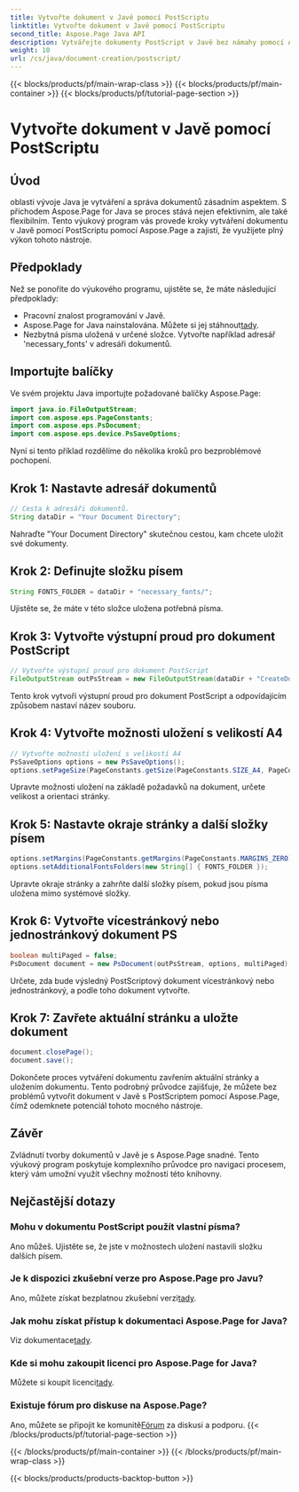 ```yaml
---
title: Vytvořte dokument v Javě pomocí PostScriptu
linktitle: Vytvořte dokument v Javě pomocí PostScriptu
second_title: Aspose.Page Java API
description: Vytvářejte dokumenty PostScript v Javě bez námahy pomocí Aspose.Page. Přizpůsobte velikost stránky, okraje a písma. Vyzkoušejte bezplatnou zkušební verzi nyní!
weight: 10
url: /cs/java/document-creation/postscript/
---
```


{{< blocks/products/pf/main-wrap-class >}}
{{< blocks/products/pf/main-container >}}
{{< blocks/products/pf/tutorial-page-section >}}

# Vytvořte dokument v Javě pomocí PostScriptu

## Úvod
oblasti vývoje Java je vytváření a správa dokumentů zásadním aspektem. S příchodem Aspose.Page for Java se proces stává nejen efektivním, ale také flexibilním. Tento výukový program vás provede kroky vytváření dokumentu v Javě pomocí PostScriptu pomocí Aspose.Page a zajistí, že využijete plný výkon tohoto nástroje.
## Předpoklady
Než se ponoříte do výukového programu, ujistěte se, že máte následující předpoklady:
- Pracovní znalost programování v Javě.
-  Aspose.Page for Java nainstalována. Můžete si jej stáhnout[tady](https://releases.aspose.com/page/java/).
- Nezbytná písma uložená v určené složce. Vytvořte například adresář 'necessary_fonts' v adresáři dokumentů.
## Importujte balíčky
Ve svém projektu Java importujte požadované balíčky Aspose.Page:
```java
import java.io.FileOutputStream;
import com.aspose.eps.PageConstants;
import com.aspose.eps.PsDocument;
import com.aspose.eps.device.PsSaveOptions;

```
Nyní si tento příklad rozdělíme do několika kroků pro bezproblémové pochopení.
## Krok 1: Nastavte adresář dokumentů
```java
// Cesta k adresáři dokumentů.
String dataDir = "Your Document Directory";
```
Nahraďte "Your Document Directory" skutečnou cestou, kam chcete uložit své dokumenty.
## Krok 2: Definujte složku písem
```java
String FONTS_FOLDER = dataDir + "necessary_fonts/";
```
Ujistěte se, že máte v této složce uložena potřebná písma.
## Krok 3: Vytvořte výstupní proud pro dokument PostScript
```java
// Vytvořte výstupní proud pro dokument PostScript
FileOutputStream outPsStream = new FileOutputStream(dataDir + "CreateDocument_outPS.ps");
```
Tento krok vytvoří výstupní proud pro dokument PostScript a odpovídajícím způsobem nastaví název souboru.
## Krok 4: Vytvořte možnosti uložení s velikostí A4
```java
// Vytvořte možnosti uložení s velikostí A4
PsSaveOptions options = new PsSaveOptions();
options.setPageSize(PageConstants.getSize(PageConstants.SIZE_A4, PageConstants.ORIENTATION_PORTRAIT));
```
Upravte možnosti uložení na základě požadavků na dokument, určete velikost a orientaci stránky.
## Krok 5: Nastavte okraje stránky a další složky písem
```java
options.setMargins(PageConstants.getMargins(PageConstants.MARGINS_ZERO));
options.setAdditionalFontsFolders(new String[] { FONTS_FOLDER });
```
Upravte okraje stránky a zahrňte další složky písem, pokud jsou písma uložena mimo systémové složky.
## Krok 6: Vytvořte vícestránkový nebo jednostránkový dokument PS
```java
boolean multiPaged = false;
PsDocument document = new PsDocument(outPsStream, options, multiPaged);
```
Určete, zda bude výsledný PostScriptový dokument vícestránkový nebo jednostránkový, a podle toho dokument vytvořte.
## Krok 7: Zavřete aktuální stránku a uložte dokument
```java
document.closePage();
document.save();
```
Dokončete proces vytváření dokumentu zavřením aktuální stránky a uložením dokumentu.
Tento podrobný průvodce zajišťuje, že můžete bez problémů vytvořit dokument v Javě s PostScriptem pomocí Aspose.Page, čímž odemknete potenciál tohoto mocného nástroje.
## Závěr
Zvládnutí tvorby dokumentů v Javě je s Aspose.Page snadné. Tento výukový program poskytuje komplexního průvodce pro navigaci procesem, který vám umožní využít všechny možnosti této knihovny.
## Nejčastější dotazy
### Mohu v dokumentu PostScript použít vlastní písma?
Ano můžeš. Ujistěte se, že jste v možnostech uložení nastavili složku dalších písem.
### Je k dispozici zkušební verze pro Aspose.Page pro Javu?
 Ano, můžete získat bezplatnou zkušební verzi[tady](https://releases.aspose.com/).
### Jak mohu získat přístup k dokumentaci Aspose.Page for Java?
 Viz dokumentace[tady](https://reference.aspose.com/page/java/).
### Kde si mohu zakoupit licenci pro Aspose.Page for Java?
 Můžete si koupit licenci[tady](https://purchase.aspose.com/buy).
### Existuje fórum pro diskuse na Aspose.Page?
 Ano, můžete se připojit ke komunitě[Fórum](https://forum.aspose.com/c/page/39) za diskusi a podporu.
{{< /blocks/products/pf/tutorial-page-section >}}

{{< /blocks/products/pf/main-container >}}
{{< /blocks/products/pf/main-wrap-class >}}

{{< blocks/products/products-backtop-button >}}
